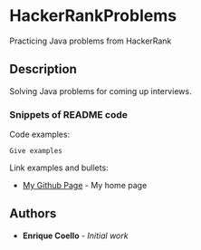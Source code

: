 # HackerRankProblems
Practicing Java problems from HackerRank

## Description

Solving Java problems for coming up interviews.

### Snippets of README code

Code examples:

```
Give examples
```

Link examples and bullets:

* [My Github Page](https://github.com/elpendex123) - My home page

## Authors

* **Enrique Coello** - *Initial work* 
